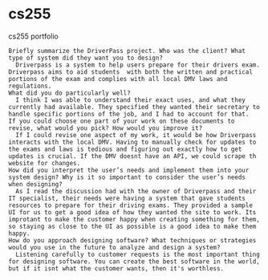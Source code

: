 # cs255
cs255 portfolio


    Briefly summarize the DriverPass project. Who was the client? What type of system did they want you to design?
      Driverpass is a system to help users prepare for their drivers exam. Driverpass aims to aid students  with both the written and practical portions of the exam and complies with all local DMV laws and regulations.
    What did you do particularly well?
      I think I was able to understand their exact uses, and what they currently had available. They specified they wanted their secretary to handle specific portions of the job, and I had to account for that.
    If you could choose one part of your work on these documents to revise, what would you pick? How would you improve it?
      If I could revise one aspect of my work, it would be how Driverpass interacts with the local DMV. Having to manually check for updates to the exams and laws is tedious and figuring out exactly how to get updates is crucial. If the DMV doesnt have an API, we could scrape th website for changes.
    How did you interpret the user’s needs and implement them into your system design? Why is it so important to consider the user’s needs when designing?
      As I read the discussion had with the owner of Driverpass and their IT specialist, their needs were having a system that gave students resources to prepare for their driving exams. They provided a sample UI for us to get a good idea of how they wanted the site to work. Its improtant to make the customer happy when creating something for them, so staying as close to the UI as possible is a good idea to make them happy.
    How do you approach designing software? What techniques or strategies would you use in the future to analyze and design a system?
      Listening carefully to customer requests is the most important thing for designing software. You can create the best software in the world, but if it isnt what the customer wants, then it's worthless. 
